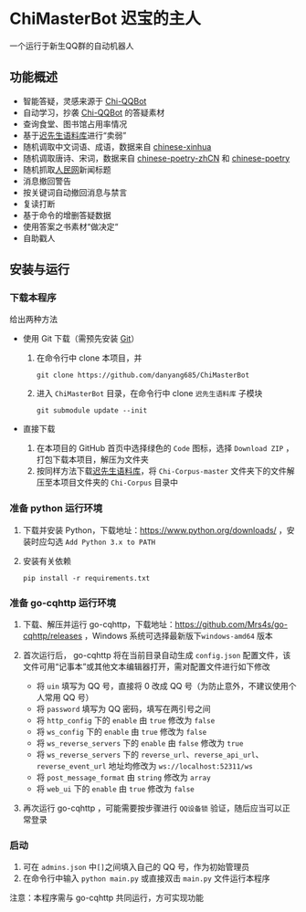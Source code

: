 # ChiMasterBot 迟宝的主人

一个运行于新生QQ群的自动机器人

## 功能概述

- 智能答疑，灵感来源于 [Chi-QQBot](https://github.com/Chi-Task-Force/Chi-QQBot)
- 自动学习，抄袭 [Chi-QQBot](https://github.com/Chi-Task-Force/Chi-QQBot) 的答疑素材
- 查询食堂、图书馆占用率情况
- 基于[迟先生语料库](https://github.com/Chi-Task-Force/Chi-Corpus)进行“卖弱”
- 随机调取中文词语、成语，数据来自 [chinese-xinhua](https://github.com/pwxcoo/chinese-xinhua)
- 随机调取唐诗、宋词，数据来自 [chinese-poetry-zhCN](https://github.com/chinese-poetry/chinese-poetry-zhCN) 和 [chinese-poetry](https://github.com/chinese-poetry/chinese-poetry) 
- 随机抓取[人民网](http://www.people.com.cn/)新闻标题
- 消息撤回警告
- 按关键词自动撤回消息与禁言
- 复读打断
- 基于命令的增删答疑数据
- 使用答案之书素材“做决定“
- 自助戳人

## 安装与运行

### 下载本程序

给出两种方法

- 使用 Git 下载（需预先安装 [Git](https://git-scm.com/downloads)）

  1. 在命令行中 clone 本项目，并

     ```shell
     git clone https://github.com/danyang685/ChiMasterBot
     ```

  2. 进入 `ChiMasterBot` 目录，在命令行中 clone `迟先生语料库` 子模块

     ```shell
     git submodule update --init
     ```

- 直接下载

  1. 在本项目的 GitHub 首页中选择绿色的 `Code` 图标，选择 `Download ZIP` ，打包下载本项目，解压为文件夹
  2. 按同样方法下载[迟先生语料库](https://github.com/Chi-Task-Force/Chi-Corpus)，将 `Chi-Corpus-master` 文件夹下的文件解压至本项目文件夹的 `Chi-Corpus` 目录中

### 准备 python 运行环境

1. 下载并安装 Python，下载地址：https://www.python.org/downloads/ ，安装时应勾选 `Add Python 3.x to PATH`

2. 安装有关依赖

   ```shell
   pip install -r requirements.txt
   ```

### 准备 go-cqhttp 运行环境

1. 下载、解压并运行 go-cqhttp，下载地址：https://github.com/Mrs4s/go-cqhttp/releases ，Windows 系统可选择最新版下`windows-amd64` 版本
2. 首次运行后， go-cqhttp 将在当前目录自动生成 `config.json` 配置文件，该文件可用“记事本”或其他文本编辑器打开，需对配置文件进行如下修改

   - 将 `uin` 填写为 QQ 号，直接将 0 改成 QQ 号（为防止意外，不建议使用个人常用 QQ 号）
   - 将 `password` 填写为 QQ 密码，填写在两引号之间
   - 将 `http_config` 下的 `enable` 由 `true` 修改为 `false`
   - 将 `ws_config` 下的 `enable` 由 `true` 修改为 `false`
   - 将 `ws_reverse_servers` 下的 `enable` 由 `false` 修改为 `true`
   - 将 `ws_reverse_servers` 下的 `reverse_url`、`reverse_api_url`、`reverse_event_url` 地址均修改为 `ws://localhost:52311/ws`
   - 将 `post_message_format` 由 `string` 修改为 `array`
   - 将 `web_ui` 下的 `enable` 由 `true` 修改为 `false`
3. 再次运行 go-cqhttp ，可能需要按步骤进行 `QQ设备锁` 验证，随后应当可以正常登录

### 启动

1. 可在 `admins.json` 中`[]`之间填入自己的 QQ 号，作为初始管理员
2. 在命令行中输入 `python main.py` 或直接双击 `main.py` 文件运行本程序

注意：本程序需与 go-cqhttp 共同运行，方可实现功能

